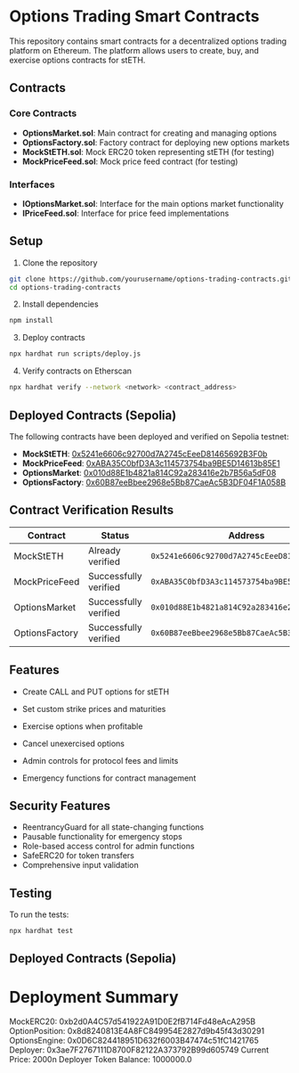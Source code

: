# Options Trading Smart Contracts

This repository contains smart contracts for a decentralized options trading platform on Ethereum. The platform allows users to create, buy, and exercise options contracts for stETH.

## Contracts

### Core Contracts

- **OptionsMarket.sol**: Main contract for creating and managing options
- **OptionsFactory.sol**: Factory contract for deploying new options markets
- **MockStETH.sol**: Mock ERC20 token representing stETH (for testing)
- **MockPriceFeed.sol**: Mock price feed contract (for testing)

### Interfaces

- **IOptionsMarket.sol**: Interface for the main options market functionality
- **IPriceFeed.sol**: Interface for price feed implementations

## Setup

1. Clone the repository 

```bash
git clone https://github.com/yourusername/options-trading-contracts.git
cd options-trading-contracts
```

2. Install dependencies

```bash
npm install
```

3. Deploy contracts

```bash
npx hardhat run scripts/deploy.js
```


4. Verify contracts on Etherscan

```bash
npx hardhat verify --network <network> <contract_address>
```



## Deployed Contracts (Sepolia)

The following contracts have been deployed and verified on Sepolia testnet:

- **MockStETH**: [0x5241e6606c92700d7A2745cEeeD81465692B3F0b](https://sepolia.etherscan.io/address/0x5241e6606c92700d7A2745cEeeD81465692B3F0b#code)
- **MockPriceFeed**: [0xABA35C0bfD3A3c114573754ba9BE5D14613b85E1](https://sepolia.etherscan.io/address/0xABA35C0bfD3A3c114573754ba9BE5D14613b85E1#code)
- **OptionsMarket**: [0x010d88E1b4821a814C92a283416e2b7B56a5dF08](https://sepolia.etherscan.io/address/0x010d88E1b4821a814C92a283416e2b7B56a5dF08#code)
- **OptionsFactory**: [0x60B87eeBbee2968e5Bb87CaeAc5B3DF04F1A058B](https://sepolia.etherscan.io/address/0x60B87eeBbee2968e5Bb87CaeAc5B3DF04F1A058B#code)

## Contract Verification Results
| Contract | Status | Address |
|----------|---------|----------|
| MockStETH | Already verified | `0x5241e6606c92700d7A2745cEeeD81465692B3F0b` |
| MockPriceFeed | Successfully verified | `0xABA35C0bfD3A3c114573754ba9BE5D14613b85E1` |
| OptionsMarket | Successfully verified | `0x010d88E1b4821a814C92a283416e2b7B56a5dF08` |
| OptionsFactory | Successfully verified | `0x60B87eeBbee2968e5Bb87CaeAc5B3DF04F1A058B` |



## Features

- Create CALL and PUT options for stETH
- Set custom strike prices and maturities

- Exercise options when profitable
- Cancel unexercised options
- Admin controls for protocol fees and limits
- Emergency functions for contract management

## Security Features

- ReentrancyGuard for all state-changing functions
- Pausable functionality for emergency stops
- Role-based access control for admin functions
- SafeERC20 for token transfers
- Comprehensive input validation

## Testing

To run the tests:

```bash
npx hardhat test
```



## Deployed Contracts (Sepolia)

Deployment Summary
=================
MockERC20: 0xb2d0A4C57d541922A91D0E2fB714Fd48eAcA295B
OptionPosition: 0x8d8240813E4A8FC849954E2827d9b45f43d30291
OptionsEngine: 0x0D6C824418951D632f6003B47474c51fC1421765
Deployer: 0x3ae7F2767111D8700F82122A373792B99d605749
Current Price: 2000n
Deployer Token Balance: 1000000.0

